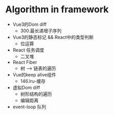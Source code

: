 # Algorithm in framework

- Vue3的Dom diff
    - 300.最长递增子序列
- Vue3的静态标记 && React中的类型判断
    - 位运算
- React 任务调度
    - 二叉堆
- React Fiber
    - 树 --> 链表的遍历
- Vue的keep alive组件
    - 146.lru-缓存
- 虚拟Dom diff
    - 树形结构的遍历
    - 编辑距离
- event-loop 队列
